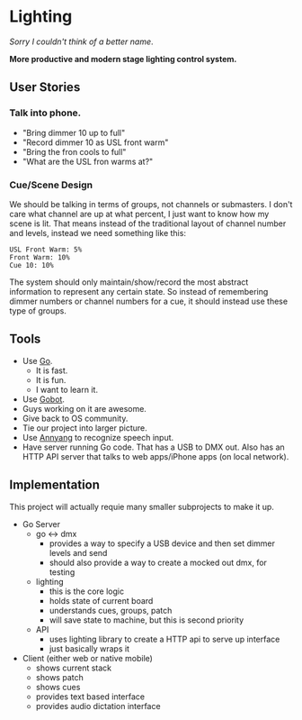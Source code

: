 # Lighting
*Sorry I couldn't think of a better name*.

**More productive and modern stage lighting control system.**

## User Stories

### Talk into phone.
* "Bring dimmer 10 up to full"
* "Record dimmer 10 as USL front warm"
* "Bring the fron cools to full"
* "What are the USL fron warms at?"

### Cue/Scene Design
We should be talking in terms of groups, not channels or submasters. I don't care what channel are up at what percent, I just want to know how my scene is lit. That means instead of the traditional layout of channel number and levels, instead we need something like this:

```
USL Front Warm: 5%
Front Warm: 10%
Cue 10: 10%
```

The system should only maintain/show/record the most abstract information to represent any certain state. So instead of remembering dimmer numbers or channel numbers for a cue, it should instead use these type of groups.

## Tools
* Use [Go](https://golang.org/).
  *  It is fast.
  *  It is fun.
  *  I want to learn it.
*  Use [Gobot](http://gobot.io/).
  * Guys working on it are awesome.
  * Give back to OS community.
  * Tie our project into larger picture.
* Use [Annyang](https://www.talater.com/annyang/) to recognize speech input.
* Have server running Go code. That has a USB to DMX out. Also has an HTTP API server that talks to web apps/iPhone apps (on local network).


## Implementation
This project will actually requie many smaller subprojects to make it up.

* Go Server
    * go <-> dmx
        * provides a way to specify a USB device and then set dimmer levels and send
        * should also provide a way to create a mocked out dmx, for testing
    * lighting
        * this is the core logic
        * holds state of current board
        * understands cues, groups, patch
        * will save state to machine, but this is second priority
    * API
        * uses lighting library to create a HTTP api to serve up interface
        * just basically wraps it
* Client (either web or native mobile)
    * shows current stack
    * shows patch
    * shows cues
    * provides text based interface
    * provides audio dictation interface

